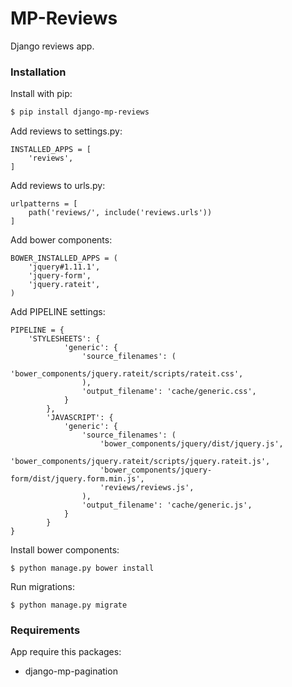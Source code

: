 # MP-Reviews

Django reviews app.

### Installation

Install with pip:

```sh
$ pip install django-mp-reviews
```

Add reviews to settings.py:

```
INSTALLED_APPS = [
    'reviews',
]
```

Add reviews to urls.py:
```
urlpatterns = [
    path('reviews/', include('reviews.urls'))
]
```

Add bower components:
```
BOWER_INSTALLED_APPS = (
	'jquery#1.11.1',
	'jquery-form',
	'jquery.rateit',
)
```

Add PIPELINE settings:
```
PIPELINE = {
	'STYLESHEETS': {
            'generic': {
                'source_filenames': (
                    'bower_components/jquery.rateit/scripts/rateit.css',
                ),
                'output_filename': 'cache/generic.css',
            }
        },
        'JAVASCRIPT': {
            'generic': {
                'source_filenames': (
                    'bower_components/jquery/dist/jquery.js',
                    'bower_components/jquery.rateit/scripts/jquery.rateit.js',
                    'bower_components/jquery-form/dist/jquery.form.min.js',
                    'reviews/reviews.js',
                ),
                'output_filename': 'cache/generic.js',
            }
        }
}
```

Install bower components:

```
$ python manage.py bower install
```

Run migrations:

```
$ python manage.py migrate
```

### Requirements

App require this packages:

* django-mp-pagination
